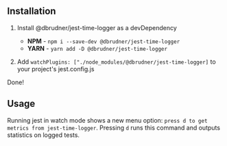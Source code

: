 ## Installation

1. Install @dbrudner/jest-time-logger as a devDependency

    - **NPM** - `npm i --save-dev @dbrudner/jest-time-logger`
    - **YARN** - `yarn add -D @dbrudner/jest-time-logger`

2. Add `watchPlugins: ["./node_modules/@dbrudner/jest-time-logger]` to your project's jest.config.js

Done!

## Usage

Running jest in watch mode shows a new menu option: `press d to get metrics from jest-time-logger`. Pressing `d` runs this command and outputs statistics on logged tests.
